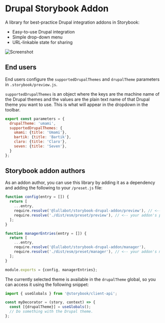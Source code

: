 # Drupal Storybook Addon

A library for best-practice Drupal integration addons in Storybook:

- Easy-to-use Drupal integration
- Simple drop-down menu
- URL-linkable state for sharing

![Screenshot](./assets/screenshot.png)

## End users

End users configure the `supportedDrupalThemes` and `drupalTheme` parameters in `.storybook/preview.js`.

`supportedDrupalThemes` is an object where the keys are the machine name of the Drupal themes and the values are the plain text name of that Drupal theme you want to use. This is what will appear in the dropdown in the toolbar.

```javascript
export const parameters = {
  drupalTheme: 'umami',
  supportedDrupalThemes: {
    umami: {title: 'Umami'},
    bartik: {title: 'Bartik'},
    claro: {title: 'Claro'},
    seven: {title: 'Seven'},
  }
};
```

## Storybook addon authors

As an addon author, you can use this library by adding it as a dependency and adding the following to your `/preset.js` file:

```js
function config(entry = []) {
  return [
    ...entry,
    require.resolve('@lullabot/storybook-drupal-addon/preview'), // <-- library's preview preset
    require.resolve('./dist/esm/preset/preview'), // <-- your addon's preview preset (if present)
  ];
}

function managerEntries(entry = []) {
  return [
    ...entry,
    require.resolve('@lullabot/storybook-drupal-addon/manager'),
    require.resolve('./dist/esm/preset/manager'), // <-- your addon's manager (if present)
  ];
}

module.exports = {config, managerEntries};
```

The currently selected theme is available in the `drupalTheme` global, so you can access it using the following snippet:

```js
import { useGlobals } from '@storybook/client-api';

const myDecorator = (story, context) => {
  const [{drupalTheme}] = useGlobals();
  // Do something with the Drupal theme.
};
```
